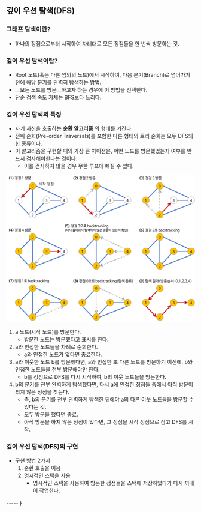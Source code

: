 ## 깊이 우선 탐색(DFS)

### 그래프 탐색이란?

- 하나의 정점으로부터 시작하여 차례대로 모든 정점들을 한 번씩 방문하는 것.



### 깊이 우선 탐색이란?

- Root 노드(혹은 다른 임의의 노드)에서 시작하여, 다음 분기(Branch)로 넘어가기 전에 해당 분기를 완벽히 탐색하는 방법.
- __모든 노드를 방문__하고자 하는 경우에 이 방법을 선택한다.
- 단순 검색 속도 자체는 BFS보다 느리다.



### 깊이 우선 탐색의 특징

- 자기 자신을 호출하는 __순환 알고리즘__ 의 형태를 가진다.
- 전위 순회(Pre-order Traversals)를 포함한 다른 형태의 트리 순회는 모두 DFS의 한 종류이다.
- 이 알고리즘을 구현할 때의 가장 큰 차이점은, 어떤 노드를 방문했었는지 여부를 반드시 검사해야한다는 것이다.
  - 이를 검사하지 않을 경우 무한 루프에 빠질 수 있다.



![dfs-example](./dfs-example.png)



1. a 노드(시작 노드)를 방문한다.
   - 방문한 노드는 방문했다고 표시를 한다.
2. a와 인접한 노드들을 차례로 순회한다.
   - a와 인접한 노드가 없다면 종료한다.
3. a와 이웃한 노드 b를 방문했다면, a와 인접한 또 다른 노드를 방문하기 이전에, b와 인접한 노드들을 전부 방문해야만 한다.
   - b를 정점으로 DFS를 다시 시작하여, b의 이웃 노드들을 방문한다.
4. b의 분기를 전부 완벽하게 탐색했다면, 다시 a에 인접한 정점들 중에서 아직 방문이 되지 않은 정점을 찾는다.
   - 즉, b의 분기를 전부 완벽하게 탐색한 뒤에야 a의 다른 이웃 노드들을 방문할 수 있다는 것.
   - 모두 방문을 했다면 종료.
   - 아직 방문을 하지 않은 정점이 있다면, 그 정점을 시작 정점으로 삼고 DFS를 시작.



### 깊이 우선 탐색(DFS)의 구현

- 구현 방법 2가지
  1. 순환 호출을 이용
  2. 명시적인 스택을 사용
     - 명시적인 스택을 사용하여 방문한 정점들을 스택에 저장하였다가 다시 꺼내어 작업한다.

-----ㅏ